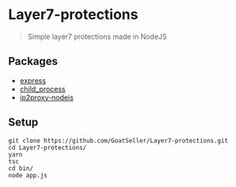 # Layer7-protections
> Simple layer7 protections made in NodeJS
## Packages
* [express](https://www.npmjs.com/package/express)
* [child_process](https://www.npmjs.com/package/child_process)
* [ip2proxy-nodejs](https://www.npmjs.com/package/ip2proxy-nodejs)
## Setup
```
git clone https://github.com/GoatSeller/Layer7-protections.git
cd Layer7-protections/
yarn
tsc
cd bin/
node app.js
```
